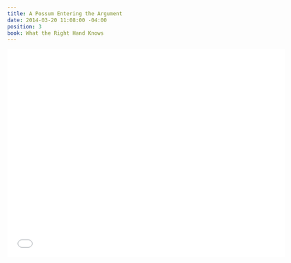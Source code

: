 ```yaml
---
title: A Possum Entering the Argument
date: 2014-03-20 11:08:00 -04:00
position: 3
book: What the Right Hand Knows
---
```


<iframe width="640" height="480" src="//www.youtube.com/embed/GLk-W6xUZHM?rel=0" frameborder="0" allowfullscreen></iframe>
